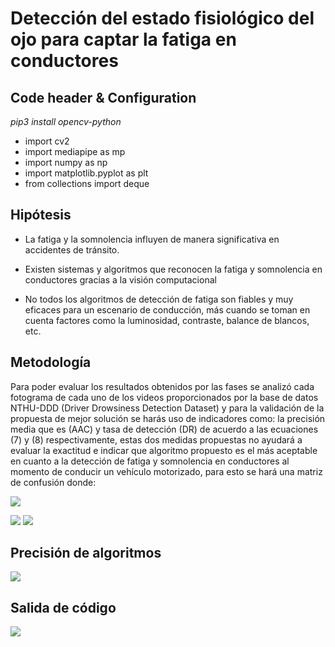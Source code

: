 # Detección del estado fisiológico del ojo para captar la fatiga en conductores
## Code header & Configuration
_pip3 install opencv-python_

* import cv2
* import mediapipe as mp
* import numpy as np
* import matplotlib.pyplot as plt
* from collections import deque

## Hipótesis
* La fatiga y la somnolencia influyen de manera significativa en accidentes de tránsito.

* Existen sistemas y algoritmos que reconocen la fatiga y somnolencia en conductores
gracias a la visión computacional

* No todos los algoritmos de detección de fatiga son fiables y muy eficaces para un
escenario de conducción, más cuando se toman en cuenta factores como la luminosidad,
contraste, balance de blancos, etc.

## Metodología
Para poder evaluar los resultados obtenidos por las fases se analizó cada fotograma de cada uno
de los videos proporcionados por la base de datos NTHU-DDD (Driver Drowsiness Detection
Dataset) y para la validación de la propuesta de mejor solución se harás uso de indicadores como:
la precisión media que es (AAC) y tasa de detección (DR) de acuerdo a las ecuaciones (7) y (8)
respectivamente, estas dos medidas propuestas no ayudará a evaluar la exactitud e indicar que
algoritmo propuesto es el más aceptable en cuanto a la detección de fatiga y somnolencia en
conductores al momento de conducir un vehículo motorizado, para esto se hará una matriz de
confusión donde:

![](https://github.com/juanmijael-salazar/Deteccion-de-fatiga/blob/main/imagenes/metodo.png)

![](https://github.com/juanmijael-salazar/Deteccion-de-fatiga/blob/main/NTHU-dataset-including-22-subjects-with-different-of-ethnicities.jpg)
![](https://github.com/juanmijael-salazar/Deteccion-de-fatiga/blob/main/imagenes/img2.png)

## Precisión de algoritmos
![](https://github.com/juanmijael-salazar/Deteccion-de-fatiga/blob/main/imagenes/conclusiones%20matrix.png)

## Salida de código
![](https://github.com/juanmijael-salazar/Deteccion-de-fatiga/blob/main/imagenes/deteccion%20somnolencia.png)
